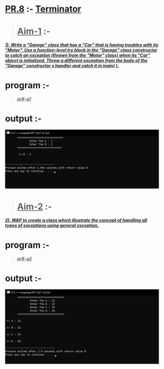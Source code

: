 # <u>PR.8</u> :- <u>Terminator</u>

><u>Aim-1</u> :-
>===========

<u>***1). Write a "Garage" class that has a "Car" that is having troubles with its "Motor". Use a function-level try block in the "Garage" class constructor to catch an exception (thrown from the "Motor" class) when its "Car" object is initialized. Throw a different exception from the body of the "Garage" constructor s handler and catch it in main( ).***</u>

program :-
===========

><u>***pr8-q1***</u>

# output :-

<img src="https://github.com/maulikkikani/CPP/blob/master/PR-7/photo/p7.1.png" hight="200px" alt="image to loded">

><u>Aim-2</u> :-
>===========

<u>***2). WAP to create a class which illustrate the concept of handling all types of exceptions using general exception.***</u>

program :-
===========

><u>***pr8-q2***</u>

# output :-

<img src="https://github.com/maulikkikani/CPP/blob/master/PR-7/photo/p7.2.png" hight="200px" alt="image to loded">